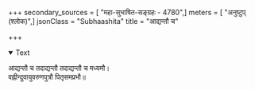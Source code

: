 +++
secondary_sources = [ "महा-सुभाषित-सङ्ग्रहः - 4780",]
meters = [ "अनुष्टुप् (श्लोक)",]
jsonClass = "Subhaashita"
title = "आद्यन्तौ च"

+++

<details open><summary>Text</summary>

आद्यन्तौ च तदाद्यन्तौ तदाद्यन्तौ च मध्यमौ।  
वह्नीन्दुवायुवरुणपुत्रौ पितृसमप्रभौ॥
</details>
